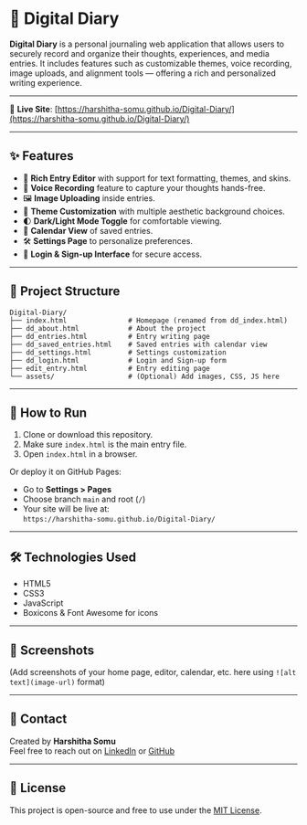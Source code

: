 
# 📔 Digital Diary

**Digital Diary** is a personal journaling web application that allows users to securely record and organize their thoughts, experiences, and media entries. It includes features such as customizable themes, voice recording, image uploads, and alignment tools — offering a rich and personalized writing experience.

---

🔗 **Live Site**: [https://harshitha-somu.github.io/Digital-Diary/](https://harshitha-somu.github.io/Digital-Diary/)

---

## ✨ Features

- 📝 **Rich Entry Editor** with support for text formatting, themes, and skins.
- 🎤 **Voice Recording** feature to capture your thoughts hands-free.
- 🖼️ **Image Uploading** inside entries.
- 🎨 **Theme Customization** with multiple aesthetic background choices.
- 🌓 **Dark/Light Mode Toggle** for comfortable viewing.
- 📅 **Calendar View** of saved entries.
- 🛠️ **Settings Page** to personalize preferences.
- 🔐 **Login & Sign-up Interface** for secure access.

---

## 📁 Project Structure

```
Digital-Diary/
├── index.html               # Homepage (renamed from dd_index.html)
├── dd_about.html            # About the project
├── dd_entries.html          # Entry writing page
├── dd_saved_entries.html    # Saved entries with calendar view
├── dd_settings.html         # Settings customization
├── dd_login.html            # Login and Sign-up form
├── edit_entry.html          # Entry editing page
└── assets/                  # (Optional) Add images, CSS, JS here
```

---

## 🚀 How to Run

1. Clone or download this repository.
2. Make sure `index.html` is the main entry file.
3. Open `index.html` in a browser.

Or deploy it on GitHub Pages:
- Go to **Settings > Pages**
- Choose branch `main` and root (`/`)
- Your site will be live at:  
  `https://harshitha-somu.github.io/Digital-Diary/`

---

## 🛠 Technologies Used

- HTML5
- CSS3
- JavaScript
- Boxicons & Font Awesome for icons

---

## 📌 Screenshots

(Add screenshots of your home page, editor, calendar, etc. here using `![alt text](image-url)` format)

---

## 📧 Contact

Created by **Harshitha Somu**  
Feel free to reach out on [LinkedIn](https://www.linkedin.com/in/harshitha-somu) or [GitHub](https://github.com/harshitha-somu)

---

## 📃 License

This project is open-source and free to use under the [MIT License](LICENSE).
